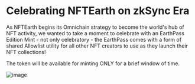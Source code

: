 # Celebrating NFTEarth on zkSync Era 

As NFTEarth begins its Omnichain strategy to become the world's hub of NFT activity, we wanted to take a moment to celebrate with an EarthPass Edition Mint - not only celebratory - the EarthPass comes with a form of shared Allowlist utility for all other NFT creators to use as they launch their NFT collections!

The token will be available for minting ONLY for a brief window of time.

![image](https://github.com/westonnelson/earthpass-edition/assets/29180454/fa94ab53-5379-47bb-8897-756bc401831d)
